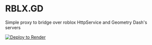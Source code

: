 # RBLX.GD
Simple proxy to bridge over roblox HttpService and Geometry Dash's servers

[![Deploy to Render](https://render.com/images/deploy-to-render-button.svg)](https://render.com/deploy?repo=https://github.com/Abovescore/RBLX.GD)

